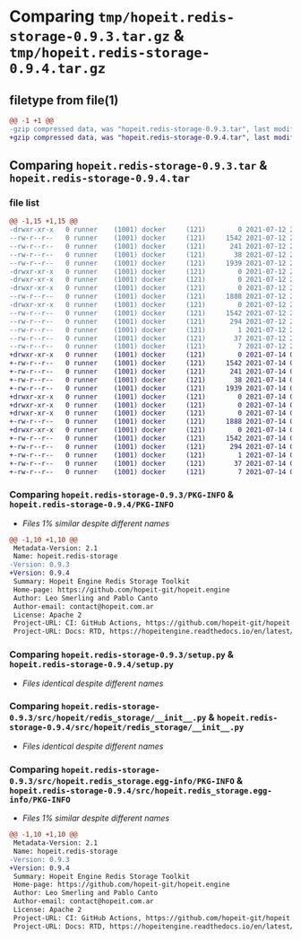 # Comparing `tmp/hopeit.redis-storage-0.9.3.tar.gz` & `tmp/hopeit.redis-storage-0.9.4.tar.gz`

## filetype from file(1)

```diff
@@ -1 +1 @@
-gzip compressed data, was "hopeit.redis-storage-0.9.3.tar", last modified: Mon Jul 12 23:34:13 2021, max compression
+gzip compressed data, was "hopeit.redis-storage-0.9.4.tar", last modified: Wed Jul 14 00:51:55 2021, max compression
```

## Comparing `hopeit.redis-storage-0.9.3.tar` & `hopeit.redis-storage-0.9.4.tar`

### file list

```diff
@@ -1,15 +1,15 @@
-drwxr-xr-x   0 runner    (1001) docker     (121)        0 2021-07-12 23:34:13.782158 hopeit.redis-storage-0.9.3/
--rw-r--r--   0 runner    (1001) docker     (121)     1542 2021-07-12 23:34:13.782158 hopeit.redis-storage-0.9.3/PKG-INFO
--rw-r--r--   0 runner    (1001) docker     (121)      241 2021-07-12 23:27:48.000000 hopeit.redis-storage-0.9.3/README.md
--rw-r--r--   0 runner    (1001) docker     (121)       38 2021-07-12 23:34:13.782158 hopeit.redis-storage-0.9.3/setup.cfg
--rw-r--r--   0 runner    (1001) docker     (121)     1939 2021-07-12 23:27:48.000000 hopeit.redis-storage-0.9.3/setup.py
-drwxr-xr-x   0 runner    (1001) docker     (121)        0 2021-07-12 23:34:13.778158 hopeit.redis-storage-0.9.3/src/
-drwxr-xr-x   0 runner    (1001) docker     (121)        0 2021-07-12 23:34:13.778158 hopeit.redis-storage-0.9.3/src/hopeit/
-drwxr-xr-x   0 runner    (1001) docker     (121)        0 2021-07-12 23:34:13.782158 hopeit.redis-storage-0.9.3/src/hopeit/redis_storage/
--rw-r--r--   0 runner    (1001) docker     (121)     1888 2021-07-12 23:27:48.000000 hopeit.redis-storage-0.9.3/src/hopeit/redis_storage/__init__.py
-drwxr-xr-x   0 runner    (1001) docker     (121)        0 2021-07-12 23:34:13.782158 hopeit.redis-storage-0.9.3/src/hopeit.redis_storage.egg-info/
--rw-r--r--   0 runner    (1001) docker     (121)     1542 2021-07-12 23:34:13.000000 hopeit.redis-storage-0.9.3/src/hopeit.redis_storage.egg-info/PKG-INFO
--rw-r--r--   0 runner    (1001) docker     (121)      294 2021-07-12 23:34:13.000000 hopeit.redis-storage-0.9.3/src/hopeit.redis_storage.egg-info/SOURCES.txt
--rw-r--r--   0 runner    (1001) docker     (121)        1 2021-07-12 23:34:13.000000 hopeit.redis-storage-0.9.3/src/hopeit.redis_storage.egg-info/dependency_links.txt
--rw-r--r--   0 runner    (1001) docker     (121)       37 2021-07-12 23:34:13.000000 hopeit.redis-storage-0.9.3/src/hopeit.redis_storage.egg-info/requires.txt
--rw-r--r--   0 runner    (1001) docker     (121)        7 2021-07-12 23:34:13.000000 hopeit.redis-storage-0.9.3/src/hopeit.redis_storage.egg-info/top_level.txt
+drwxr-xr-x   0 runner    (1001) docker     (121)        0 2021-07-14 00:51:55.272909 hopeit.redis-storage-0.9.4/
+-rw-r--r--   0 runner    (1001) docker     (121)     1542 2021-07-14 00:51:55.272909 hopeit.redis-storage-0.9.4/PKG-INFO
+-rw-r--r--   0 runner    (1001) docker     (121)      241 2021-07-14 00:45:26.000000 hopeit.redis-storage-0.9.4/README.md
+-rw-r--r--   0 runner    (1001) docker     (121)       38 2021-07-14 00:51:55.272909 hopeit.redis-storage-0.9.4/setup.cfg
+-rw-r--r--   0 runner    (1001) docker     (121)     1939 2021-07-14 00:45:26.000000 hopeit.redis-storage-0.9.4/setup.py
+drwxr-xr-x   0 runner    (1001) docker     (121)        0 2021-07-14 00:51:55.272909 hopeit.redis-storage-0.9.4/src/
+drwxr-xr-x   0 runner    (1001) docker     (121)        0 2021-07-14 00:51:55.272909 hopeit.redis-storage-0.9.4/src/hopeit/
+drwxr-xr-x   0 runner    (1001) docker     (121)        0 2021-07-14 00:51:55.272909 hopeit.redis-storage-0.9.4/src/hopeit/redis_storage/
+-rw-r--r--   0 runner    (1001) docker     (121)     1888 2021-07-14 00:45:26.000000 hopeit.redis-storage-0.9.4/src/hopeit/redis_storage/__init__.py
+drwxr-xr-x   0 runner    (1001) docker     (121)        0 2021-07-14 00:51:55.272909 hopeit.redis-storage-0.9.4/src/hopeit.redis_storage.egg-info/
+-rw-r--r--   0 runner    (1001) docker     (121)     1542 2021-07-14 00:51:55.000000 hopeit.redis-storage-0.9.4/src/hopeit.redis_storage.egg-info/PKG-INFO
+-rw-r--r--   0 runner    (1001) docker     (121)      294 2021-07-14 00:51:55.000000 hopeit.redis-storage-0.9.4/src/hopeit.redis_storage.egg-info/SOURCES.txt
+-rw-r--r--   0 runner    (1001) docker     (121)        1 2021-07-14 00:51:55.000000 hopeit.redis-storage-0.9.4/src/hopeit.redis_storage.egg-info/dependency_links.txt
+-rw-r--r--   0 runner    (1001) docker     (121)       37 2021-07-14 00:51:55.000000 hopeit.redis-storage-0.9.4/src/hopeit.redis_storage.egg-info/requires.txt
+-rw-r--r--   0 runner    (1001) docker     (121)        7 2021-07-14 00:51:55.000000 hopeit.redis-storage-0.9.4/src/hopeit.redis_storage.egg-info/top_level.txt
```

### Comparing `hopeit.redis-storage-0.9.3/PKG-INFO` & `hopeit.redis-storage-0.9.4/PKG-INFO`

 * *Files 1% similar despite different names*

```diff
@@ -1,10 +1,10 @@
 Metadata-Version: 2.1
 Name: hopeit.redis-storage
-Version: 0.9.3
+Version: 0.9.4
 Summary: Hopeit Engine Redis Storage Toolkit
 Home-page: https://github.com/hopeit-git/hopeit.engine
 Author: Leo Smerling and Pablo Canto
 Author-email: contact@hopeit.com.ar
 License: Apache 2
 Project-URL: CI: GitHub Actions, https://github.com/hopeit-git/hopeit.engine/actions?query=workflow
 Project-URL: Docs: RTD, https://hopeitengine.readthedocs.io/en/latest/
```

### Comparing `hopeit.redis-storage-0.9.3/setup.py` & `hopeit.redis-storage-0.9.4/setup.py`

 * *Files identical despite different names*

### Comparing `hopeit.redis-storage-0.9.3/src/hopeit/redis_storage/__init__.py` & `hopeit.redis-storage-0.9.4/src/hopeit/redis_storage/__init__.py`

 * *Files identical despite different names*

### Comparing `hopeit.redis-storage-0.9.3/src/hopeit.redis_storage.egg-info/PKG-INFO` & `hopeit.redis-storage-0.9.4/src/hopeit.redis_storage.egg-info/PKG-INFO`

 * *Files 1% similar despite different names*

```diff
@@ -1,10 +1,10 @@
 Metadata-Version: 2.1
 Name: hopeit.redis-storage
-Version: 0.9.3
+Version: 0.9.4
 Summary: Hopeit Engine Redis Storage Toolkit
 Home-page: https://github.com/hopeit-git/hopeit.engine
 Author: Leo Smerling and Pablo Canto
 Author-email: contact@hopeit.com.ar
 License: Apache 2
 Project-URL: CI: GitHub Actions, https://github.com/hopeit-git/hopeit.engine/actions?query=workflow
 Project-URL: Docs: RTD, https://hopeitengine.readthedocs.io/en/latest/
```

